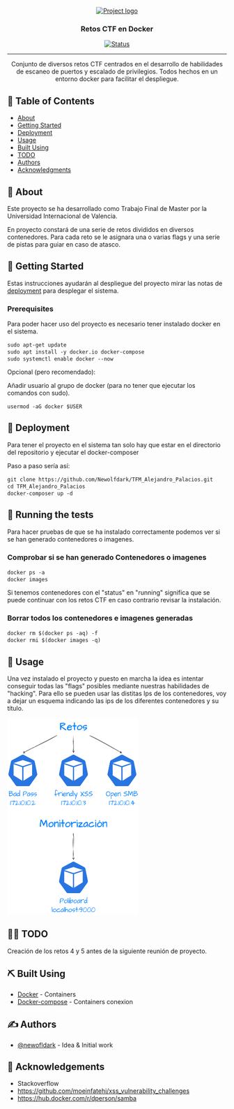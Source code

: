 <p align="center">
  <a href="" rel="noopener">
 <img width=200px height=200px src="https://static.vecteezy.com/system/resources/previews/015/514/826/original/ctf-letter-logo-design-on-white-background-ctf-creative-initials-letter-logo-concept-ctf-letter-design-vector.jpg" alt="Project logo"></a>
</p>

<h3 align="center">Retos CTF en Docker</h3>

<div align="center">

[![Status](https://img.shields.io/badge/status-active-success.svg)]()

</div>

---

<p align="center"> Conjunto de diversos retos CTF centrados en el desarrollo de habilidades de escaneo de puertos y escalado de privilegios. Todos hechos en un entorno docker para facilitar el despliegue.
    <br> 
</p>

## 📝 Table of Contents

- [About](#about)
- [Getting Started](#getting_started)
- [Deployment](#deployment)
- [Usage](#usage)
- [Built Using](#built_using)
- [TODO](#todo)
- [Authors](#authors)
- [Acknowledgments](#acknowledgement)

## 🧐 About <a name = "about"></a>

Este proyecto se ha desarrollado como Trabajo Final de Master por la Universidad Internacional de Valencia.

En proyecto constará de una serie de retos divididos en diversos contenedores. Para cada reto se le asignara una o varias flags y una seríe de pistas para guiar en caso de atasco.

## 🏁 Getting Started <a name = "getting_started"></a>

Estas instrucciones ayudarán al despliegue del proyecto mirar las notas de [deployment](#deployment) para desplegar el sistema.

### Prerequisites

Para poder hacer uso del proyecto es necesario tener instalado docker en el sistema.

```
sudo apt-get update
sudo apt install -y docker.io docker-compose
sudo systemctl enable docker --now
```
Opcional (pero recomendado):

Añadir usuario al grupo de docker (para no tener que ejecutar los comandos con sudo).

```
usermod -aG docker $USER
```

## 🚀 Deployment <a name = "deployment"></a>

Para tener el proyecto en el sistema tan solo hay que estar en el directorio del repositorio y ejecutar el docker-composer

Paso a paso sería así:

```
git clone https://github.com/Newolfdark/TFM_Alejandro_Palacios.git
cd TFM_Alejandro_Palacios
docker-composer up -d
```

## 🔧 Running the tests <a name = "tests"></a>

Para hacer pruebas de que se ha instalado correctamente podemos ver si se han generado contenedores o imagenes.

### Comprobar si se han generado Contenedores o imagenes

```
docker ps -a
docker images
```
Si tenemos contenedores con el "status" en "running" significa que se puede continuar con los retos CTF en caso contrario revisar la instalación.

### Borrar todos los contenedores e imagenes generadas

```
docker rm $(docker ps -aq) -f
docker rmi $(docker images -q)
```


## 🎈 Usage <a name="usage"></a>

Una vez instalado el proyecto y puesto en marcha la idea es intentar conseguir todas las "flags" posibles mediante nuestras habilidades de "hacking". Para ello se pueden usar las distitas Ips de los contenedores, voy a dejar un esquema indicando las ips de los diferentes contenedores y su título.

<img width=300px height=450px src="./Images/docker.png" alt="Project logo"></a>

## 👨‍🏭 TODO <a name = "built_using"></a>

Creación de los retos 4 y 5 antes de la siguiente reunión de proyecto.

## ⛏️ Built Using <a name = "built_using"></a>

- [Docker](https://www.docker.com/) - Containers
- [Docker-compose](https://docs.docker.com/compose/) - Containers conexion

## ✍️ Authors <a name = "authors"></a>

- [@newofldark](https://github.com/newolfdark) - Idea & Initial work

## 🎉 Acknowledgements <a name = "acknowledgement"></a>

- Stackoverflow
- https://github.com/moeinfatehi/xss_vulnerability_challenges
- https://hub.docker.com/r/dperson/samba
